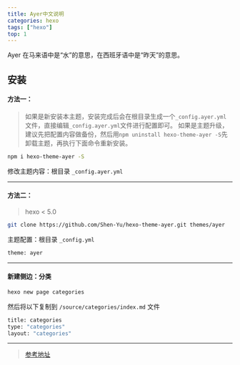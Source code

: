 ```yaml
---
title: Ayer中文说明
categories: hexo
tags: ["hexo"]
top: 1
---
```


Ayer 在马来语中是“水”的意思，在西班牙语中是“昨天”的意思。

<!--more-->

## 安装

#### 方法一：
> 如果是新安装本主题，安装完成后会在根目录生成一个`_config.ayer.yml`文件，直接编辑`_config.ayer.yml`文件进行配置即可。
> 如果是主题升级，建议先把配置内容做备份，然后用`npm uninstall hexo-theme-ayer -S`先卸载主题，再执行下面命令重新安装。


``` bash
npm i hexo-theme-ayer -S
```

修改主题内容：根目录 `_config.ayer.yml`


-----


#### 方法二：
> hexo < 5.0

``` bash
git clone https://github.com/Shen-Yu/hexo-theme-ayer.git themes/ayer
```


主题配置：根目录 `_config.yml`

``` bash
theme: ayer
```

----

#### 新建侧边：分类

``` bash
hexo new page categories
```
然后将以下复制到 `/source/categories/index.md` 文件

``` bash
title: categories
type: "categories"
layout: "categories"
```

----

> [参考地址](https://github.com/Shen-Yu/hexo-theme-ayer)
